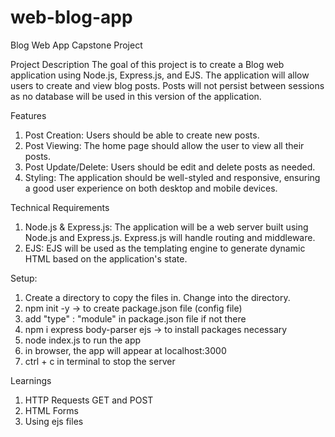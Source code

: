 # web-blog-app
Blog Web App Capstone Project 

Project Description
The goal of this project is to create a Blog web application using Node.js, Express.js, and EJS. The application will allow users to create and view blog posts. Posts will not persist between sessions as no database will be used in this version of the application.

Features
1. Post Creation: Users should be able to create new posts.
2. Post Viewing: The home page should allow the user to view all their posts.
3. Post Update/Delete: Users should be edit and delete posts as needed.
3. Styling: The application should be well-styled and responsive, ensuring a good user experience on both desktop and mobile devices.

Technical Requirements
1. Node.js & Express.js: The application will be a web server built using Node.js and Express.js. Express.js will handle routing and middleware.
2. EJS: EJS will be used as the templating engine to generate dynamic HTML based on the application's state.

Setup:

1. Create a directory to copy the files in. Change into the directory.
2. npm init -y  -> to create package.json file (config file)
3. add "type" : "module" in package.json file if not there
4. npm i express body-parser ejs    -> to install packages necessary
5. node index.js to run the app
6. in browser, the app will appear at localhost:3000
7. ctrl + c in terminal to stop the server

Learnings
1. HTTP Requests GET and POST
2. HTML Forms
3. Using ejs files
